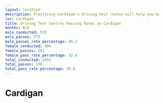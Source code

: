 ```yaml
---
layout: location
description: Practising Cardigan's driving test routes will help you become more confident in your gear-changing abilities.
loc: Cardigan
title: Driving Test Centres Passing Rates in Cardigan
months: N/A
male_conducted: 559
male_passes: 275
male_passes_rate_percentage: 49.2
female_conducted: 496
female_passes: 261
female_pass_rate_percentage: 52.6
total_conducted: 1055
total_passes: 536
total_pass_rate_percentage: 50.8
---
```


# Cardigan
